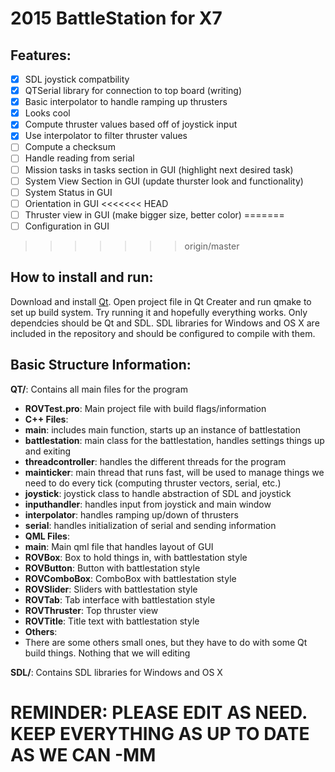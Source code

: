 2015 BattleStation for X7
=========================

Features:
---------------------
- [x] SDL joystick compatbility
- [x] QTSerial library for connection to top board (writing)
- [x] Basic interpolator to handle ramping up thrusters
- [x] Looks cool  
- [x] Compute thruster values based off of joystick input
- [x] Use interpolator to filter thruster values
- [ ] Compute a checksum
- [ ] Handle reading from serial
- [ ] Mission tasks in tasks section in GUI (highlight next desired task)
- [ ] System View Section in GUI (update thurster look and functionality)
- [ ] System Status in GUI
- [ ] Orientation in GUI
<<<<<<< HEAD
- [ ] Thruster view in GUI (make bigger size, better color)
=======
- [ ] Configuration in GUI
>>>>>>> origin/master

How to install and run:
-----------------------
Download and install [Qt](http://qt-project.org/). Open project file in Qt Creater and run qmake to set up build system. Try running it and hopefully everything works. Only dependcies should be Qt and SDL. SDL libraries for Windows and OS X are included in the repository and should be configured to compile with them.


Basic Structure Information:
----------------------------
**QT/**: Contains all main files for the program  
- **ROVTest.pro**: Main project file with build flags/information  
- **C++ Files**:  
 - **main**: includes main function, starts up an instance of battlestation  
 - **battlestation**: main class for the battlestation, handles settings things up and exiting  
 - **threadcontroller**: handles the different threads for the program  
 - **mainticker**: main thread that runs fast, will be used to manage things we need to do every tick (computing thruster vectors, serial, etc.)  
 - **joystick**: joystick class to handle abstraction of SDL and joystick  
 - **inputhandler**: handles input from joystick and main window  
 - **interpolator**: handles ramping up/down of thrusters  
 - **serial**: handles initialization of serial and sending information  
- **QML Files**:  
 - **main**: Main qml file that handles layout of GUI  
 - **ROVBox**: Box to hold things in, with battlestation style  
 - **ROVButton**: Button with battlestation style  
 - **ROVComboBox**: ComboBox with battlestation style  
 - **ROVSlider**: Sliders with battlestation style  
 - **ROVTab**: Tab interface with battlestation style
 - **ROVThruster**: Top thruster view
 - **ROVTitle**: Title text with battlestation style
- **Others**:  
 - There are some others small ones, but they have to do with some Qt build things. Nothing that we will editing  

**SDL/**: Contains SDL libraries for Windows and OS X  


# REMINDER: PLEASE EDIT AS NEED. KEEP EVERYTHING AS UP TO DATE AS WE CAN -MM #
